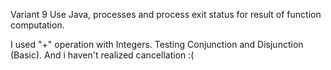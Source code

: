 Variant 9
Use Java, processes and process exit status for result of function computation.

I used "+" operation with Integers. Testing Conjunction and Disjunction (Basic). And i haven't realized cancellation :(